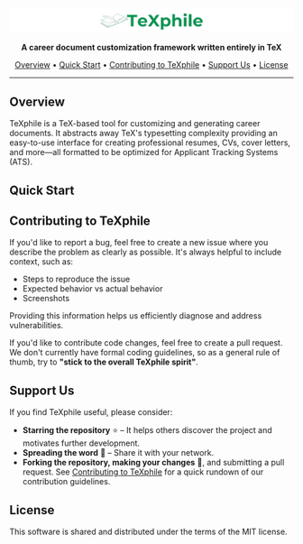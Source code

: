 <div align="center">
  <img src="Documents/Image/TeXphile_logo.png" alt="Logo" />
</div>



<p align="center">
  <strong>A career document customization framework written entirely in TeX</strong>
</p>

<p align="center">
  <a href="#overview">Overview</a> •
  <a href="#quick-start">Quick Start</a> •
  <a href="#contributing-to-texphile">Contributing to TeXphile</a> •
  <a href="#support-us">Support Us</a> •
  <a href="#license">License</a>
</p>

---

## Overview
TeXphile is a TeX-based tool for customizing and generating career documents. It abstracts away TeX's typesetting complexity providing an easy-to-use interface for creating professional resumes, CVs, cover letters, and more—all formatted to be optimized for Applicant Tracking Systems (ATS).

## Quick Start

## Contributing to TeXphile
If you'd like to report a bug, feel free to create a new issue where you describe the problem as clearly as possible. It's always helpful to include context, such as:
- Steps to reproduce the issue
- Expected behavior vs actual behavior
- Screenshots

Providing this information helps us efficiently diagnose and address vulnerabilities.

If you'd like to contribute code changes, feel free to create a pull request. We don't currently have formal coding guidelines, so as a general rule of thumb, try to **"stick to the overall TeXphile spirit"**.

## Support Us
If you find TeXphile useful, please consider:
- **Starring the repository** ⭐ – It helps others discover the project and motivates further development.
- **Spreading the word** 📢 – Share it with your network.
- **Forking the repository, making your changes** 🔧, and submitting a pull request. See [Contributing to TeXphile](#contributing-to-texphile) for a quick rundown of our contribution guidelines.

## License
This software is shared and distributed under the terms of the MIT license.